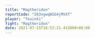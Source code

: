 ```yaml
---
title: "Magtheridon"
reportCode: "263vgwqW1G4jMVXT"
player: "Touinki"
fight: "Magtheridon"
date: 2021-07-15T18:53:21.415000+00:00
---
```

